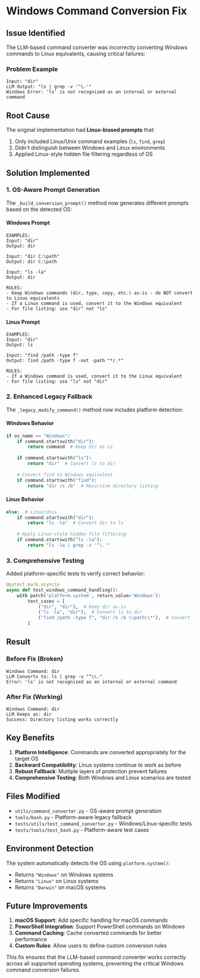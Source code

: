 # Windows Command Conversion Fix

## Issue Identified

The LLM-based command converter was incorrectly converting Windows commands to Linux equivalents, causing critical failures:

### Problem Example
```
Input: "dir"
LLM Output: "ls | grep -v '^\.'"
Windows Error: 'ls' is not recognized as an internal or external command
```

## Root Cause

The original implementation had **Linux-biased prompts** that:
1. Only included Linux/Unix command examples (`ls`, `find`, `grep`)
2. Didn't distinguish between Windows and Linux environments
3. Applied Linux-style hidden file filtering regardless of OS

## Solution Implemented

### 1. **OS-Aware Prompt Generation**

The `_build_conversion_prompt()` method now generates different prompts based on the detected OS:

#### Windows Prompt
```
EXAMPLES:
Input: "dir"
Output: dir

Input: "dir C:\path"
Output: dir C:\path

Input: "ls -la"
Output: dir

RULES:
- Keep Windows commands (dir, type, copy, etc.) as-is - do NOT convert to Linux equivalents
- If a Linux command is used, convert it to the Windows equivalent
- For file listing: use "dir" not "ls"
```

#### Linux Prompt
```
EXAMPLES:
Input: "dir"
Output: ls

Input: "find /path -type f"
Output: find /path -type f -not -path "*/.*"

RULES:
- If a Windows command is used, convert it to the Linux equivalent
- For file listing: use "ls" not "dir"
```

### 2. **Enhanced Legacy Fallback**

The `_legacy_modify_command()` method now includes platform detection:

#### Windows Behavior
```python
if os_name == "Windows":
    if command.startswith("dir"):
        return command  # Keep dir as-is
    
    if command.startswith("ls"):
        return "dir"  # Convert ls to dir
    
    # Convert find to Windows equivalent
    if command.startswith("find"):
        return "dir /s /b"  # Recursive directory listing
```

#### Linux Behavior
```python
else:  # Linux/Unix
    if command.startswith("dir"):
        return "ls -la"  # Convert dir to ls
    
    # Apply Linux-style hidden file filtering
    if command.startswith("ls -la"):
        return "ls -la | grep -v '^\.'"
```

### 3. **Comprehensive Testing**

Added platform-specific tests to verify correct behavior:

```python
@pytest.mark.asyncio
async def test_windows_command_handling():
    with patch('platform.system', return_value='Windows'):
        test_cases = [
            ("dir", "dir"),  # Keep dir as-is
            ("ls -la", "dir"),  # Convert ls to dir
            ("find /path -type f", "dir /s /b \\path\\*"),  # Convert find
        ]
```

## Result

### Before Fix (Broken)
```
Windows Command: dir
LLM Converts to: ls | grep -v "^\\."
Error: 'ls' is not recognized as an internal or external command
```

### After Fix (Working)
```
Windows Command: dir
LLM Keeps as: dir
Success: Directory listing works correctly
```

## Key Benefits

1. **Platform Intelligence**: Commands are converted appropriately for the target OS
2. **Backward Compatibility**: Linux systems continue to work as before
3. **Robust Fallback**: Multiple layers of protection prevent failures
4. **Comprehensive Testing**: Both Windows and Linux scenarios are tested

## Files Modified

- `utils/command_converter.py` - OS-aware prompt generation
- `tools/bash.py` - Platform-aware legacy fallback
- `tests/utils/test_command_converter.py` - Windows/Linux-specific tests
- `tests/tools/test_bash.py` - Platform-aware test cases

## Environment Detection

The system automatically detects the OS using `platform.system()`:
- Returns `"Windows"` on Windows systems
- Returns `"Linux"` on Linux systems
- Returns `"Darwin"` on macOS systems

## Future Improvements

1. **macOS Support**: Add specific handling for macOS commands
2. **PowerShell Integration**: Support PowerShell commands on Windows
3. **Command Caching**: Cache converted commands for better performance
4. **Custom Rules**: Allow users to define custom conversion rules

This fix ensures that the LLM-based command converter works correctly across all supported operating systems, preventing the critical Windows command conversion failures.